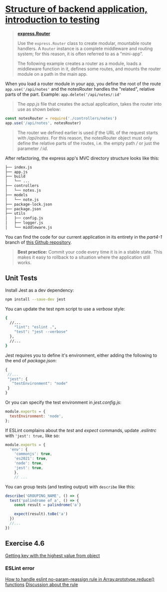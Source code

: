 # [Structure of backend application, introduction to testing](https://fullstackopen.com/en/part4/structure_of_backend_application_introduction_to_testing)

> [**express.Router**](https://expressjs.com/en/guide/routing.html)
>
> Use the `express.Router` class to create modular, mountable route handlers. A `Router` instance is a complete middleware and routing system; for this reason, it is often referred to as a “mini-app”.
> 
> The following example creates a router as a module, loads a middleware function in it, defines some routes, and mounts the router module on a path in the main app.


When you load a router module in your app, you define the root of the route `app.use('/api/notes'` and the notesRouter handles the "related", relative parts of the part. Example: `app.delete('/api/notes/:id'`

> The _app.js_ file that creates the actual application, takes the router into use as shown below:

```js
const notesRouter = require('./controllers/notes')
app.use('/api/notes', notesRouter)
```

> The router we defined earlier is used _if_ the URL of the request starts with _/api/notes_. For this reason, the notesRouter object must only define the relative parts of the routes, i.e. the empty path _/_ or just the parameter _/:id_.


After refactoring, the express app's MVC directory structure looks like this:

```bash
├── index.js
├── app.js
├── build
│   └── ...
├── controllers
│   └── notes.js
├── models
│   └── note.js
├── package-lock.json
├── package.json
├── utils
│   ├── config.js
│   ├── logger.js
│   └── middleware.js  
```


You can find the code for our current application in its entirety in the _part4-1_ branch of [this Github repository](https://github.com/fullstack-hy/part3-notes-backend/tree/part4-1).


> **Best practice:** Commit your code every time it is in a stable state. This makes it easy to rollback to a situation where the application still works.


## Unit Tests

Install Jest as a dev dependency:

```bash
npm install --save-dev jest
```

You can update the test npm script to use a *verbose* style:

```bash
{
  //...
    "lint": "eslint .",
    "test": "jest --verbose"
  },
  //...
}
```

Jest requires you to define it's environment, either adding the following to the end of _package.json_:

```js
{
 //...
 "jest": {
   "testEnvironment": "node"
 }
}
```

Or you can specify the test environment in *jest.config.js*:

```js
module.exports = {
  testEnvironment: 'node',
};
```


If ESLint complains about  the _test_ and _expect_ commands, update *.eslintrc* with `'jest': true,` like so:

```js
module.exports = {
  'env': {
    'commonjs': true,
    'es2021': true,
    'node': true,
    'jest': true,
    },
    // ...
```


You can group tests (and testing output) with `describe` like this:

```js
describe('GROUPING_NAME', () => {
  test('palindrome of a', () => {
    const result = palindrome('a')

    expect(result).toBe('a')
  })
  //...
})
```


## Exercise 4.6
[Getting key with the highest value from object](https://stackoverflow.com/questions/27376295/getting-key-with-the-highest-value-from-object)

### ESLint error
[How to handle eslint no-param-reassign rule in Array.prototype.reduce() functions](https://stackoverflow.com/questions/41625399/how-to-handle-eslint-no-param-reassign-rule-in-array-prototype-reduce-function)
[Discussion about the rule](https://github.com/airbnb/javascript/issues/719)

